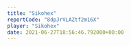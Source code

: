 ```yaml
---
title: "Sikohex"
reportCode: "8dpJrVLAZtf2m16X"
player: "Sikohex"
date: 2021-06-27T18:56:46.792000+00:00
---
```

